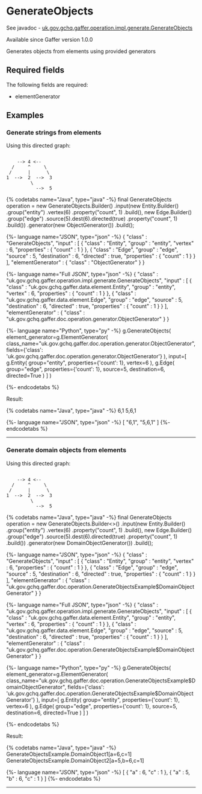 # GenerateObjects
See javadoc - [uk.gov.gchq.gaffer.operation.impl.generate.GenerateObjects](ref://../../javadoc/gaffer/uk/gov/gchq/gaffer/operation/impl/generate/GenerateObjects.html)

Available since Gaffer version 1.0.0

Generates objects from elements using provided generators

## Required fields
The following fields are required: 
- elementGenerator


## Examples

### Generate strings from elements

Using this directed graph:

```

    --> 4 <--
  /     ^     \
 /      |      \
1  -->  2  -->  3
         \
           -->  5
```


{% codetabs name="Java", type="java" -%}
final GenerateObjects<String> operation = new GenerateObjects.Builder<String>()
        .input(new Entity.Builder()
                        .group("entity")
                        .vertex(6)
                        .property("count", 1)
                        .build(),
                new Edge.Builder()
                        .group("edge")
                        .source(5).dest(6).directed(true)
                        .property("count", 1)
                        .build())
        .generator(new ObjectGenerator())
        .build();

{%- language name="JSON", type="json" -%}
{
  "class" : "GenerateObjects",
  "input" : [ {
    "class" : "Entity",
    "group" : "entity",
    "vertex" : 6,
    "properties" : {
      "count" : 1
    }
  }, {
    "class" : "Edge",
    "group" : "edge",
    "source" : 5,
    "destination" : 6,
    "directed" : true,
    "properties" : {
      "count" : 1
    }
  } ],
  "elementGenerator" : {
    "class" : "ObjectGenerator"
  }
}

{%- language name="Full JSON", type="json" -%}
{
  "class" : "uk.gov.gchq.gaffer.operation.impl.generate.GenerateObjects",
  "input" : [ {
    "class" : "uk.gov.gchq.gaffer.data.element.Entity",
    "group" : "entity",
    "vertex" : 6,
    "properties" : {
      "count" : 1
    }
  }, {
    "class" : "uk.gov.gchq.gaffer.data.element.Edge",
    "group" : "edge",
    "source" : 5,
    "destination" : 6,
    "directed" : true,
    "properties" : {
      "count" : 1
    }
  } ],
  "elementGenerator" : {
    "class" : "uk.gov.gchq.gaffer.doc.operation.generator.ObjectGenerator"
  }
}

{%- language name="Python", type="py" -%}
g.GenerateObjects( 
  element_generator=g.ElementGenerator( 
    class_name="uk.gov.gchq.gaffer.doc.operation.generator.ObjectGenerator", 
    fields={'class': 'uk.gov.gchq.gaffer.doc.operation.generator.ObjectGenerator'} 
  ), 
  input=[ 
    g.Entity( 
      group="entity", 
      properties={'count': 1}, 
      vertex=6 
    ), 
    g.Edge( 
      group="edge", 
      properties={'count': 1}, 
      source=5, 
      destination=6, 
      directed=True 
    ) 
  ] 
)

{%- endcodetabs %}

Result:

{% codetabs name="Java", type="java" -%}
6,1
5,6,1

{%- language name="JSON", type="json" -%}
[ "6,1", "5,6,1" ]
{%- endcodetabs %}

-----------------------------------------------

### Generate domain objects from elements

Using this directed graph:

```

    --> 4 <--
  /     ^     \
 /      |      \
1  -->  2  -->  3
         \
           -->  5
```


{% codetabs name="Java", type="java" -%}
final GenerateObjects<Object> operation = new GenerateObjects.Builder<>()
        .input(new Entity.Builder()
                        .group("entity")
                        .vertex(6)
                        .property("count", 1)
                        .build(),
                new Edge.Builder()
                        .group("edge")
                        .source(5).dest(6).directed(true)
                        .property("count", 1)
                        .build())
        .generator(new DomainObjectGenerator())
        .build();

{%- language name="JSON", type="json" -%}
{
  "class" : "GenerateObjects",
  "input" : [ {
    "class" : "Entity",
    "group" : "entity",
    "vertex" : 6,
    "properties" : {
      "count" : 1
    }
  }, {
    "class" : "Edge",
    "group" : "edge",
    "source" : 5,
    "destination" : 6,
    "directed" : true,
    "properties" : {
      "count" : 1
    }
  } ],
  "elementGenerator" : {
    "class" : "uk.gov.gchq.gaffer.doc.operation.GenerateObjectsExample$DomainObjectGenerator"
  }
}

{%- language name="Full JSON", type="json" -%}
{
  "class" : "uk.gov.gchq.gaffer.operation.impl.generate.GenerateObjects",
  "input" : [ {
    "class" : "uk.gov.gchq.gaffer.data.element.Entity",
    "group" : "entity",
    "vertex" : 6,
    "properties" : {
      "count" : 1
    }
  }, {
    "class" : "uk.gov.gchq.gaffer.data.element.Edge",
    "group" : "edge",
    "source" : 5,
    "destination" : 6,
    "directed" : true,
    "properties" : {
      "count" : 1
    }
  } ],
  "elementGenerator" : {
    "class" : "uk.gov.gchq.gaffer.doc.operation.GenerateObjectsExample$DomainObjectGenerator"
  }
}

{%- language name="Python", type="py" -%}
g.GenerateObjects( 
  element_generator=g.ElementGenerator( 
    class_name="uk.gov.gchq.gaffer.doc.operation.GenerateObjectsExample$DomainObjectGenerator", 
    fields={'class': 'uk.gov.gchq.gaffer.doc.operation.GenerateObjectsExample$DomainObjectGenerator'} 
  ), 
  input=[ 
    g.Entity( 
      group="entity", 
      properties={'count': 1}, 
      vertex=6 
    ), 
    g.Edge( 
      group="edge", 
      properties={'count': 1}, 
      source=5, 
      destination=6, 
      directed=True 
    ) 
  ] 
)

{%- endcodetabs %}

Result:

{% codetabs name="Java", type="java" -%}
GenerateObjectsExample.DomainObject1[a=6,c=1]
GenerateObjectsExample.DomainObject2[a=5,b=6,c=1]

{%- language name="JSON", type="json" -%}
[ {
  "a" : 6,
  "c" : 1
}, {
  "a" : 5,
  "b" : 6,
  "c" : 1
} ]
{%- endcodetabs %}

-----------------------------------------------

